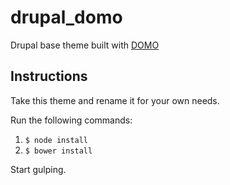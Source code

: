 drupal_domo
===========

Drupal base theme built with [DOMO](https://github.com/koycarraway/domo/)

## Instructions
Take this theme and rename it for your own needs.

Run the following commands:

1. ```$ node install```
2. ```$ bower install```

Start gulping.
